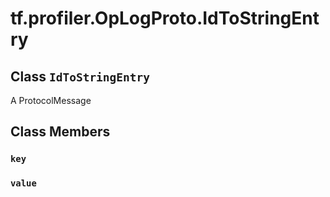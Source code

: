 <div itemscope itemtype="http://developers.google.com/ReferenceObject">
<meta itemprop="name" content="tf.profiler.OpLogProto.IdToStringEntry" />
<meta itemprop="path" content="Stable" />
<meta itemprop="property" content="key"/>
<meta itemprop="property" content="value"/>
</div>

# tf.profiler.OpLogProto.IdToStringEntry

## Class `IdToStringEntry`



A ProtocolMessage

## Class Members

<h3 id="key"><code>key</code></h3>

<h3 id="value"><code>value</code></h3>


